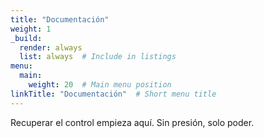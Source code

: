 ```yaml
---
title: "Documentación"
weight: 1
_build:
  render: always
  list: always  # Include in listings
menu:
  main:
    weight: 20  # Main menu position
linkTitle: "Documentación"  # Short menu title
---
```


Recuperar el control empieza aquí. Sin presión, solo poder.